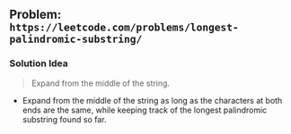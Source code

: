 ## Problem: `https://leetcode.com/problems/longest-palindromic-substring/`

### Solution Idea

> Expand from the middle of the string.

- Expand from the middle of the string as long as the characters at both ends are the same, while keeping track of the longest palindromic substring found so far.
